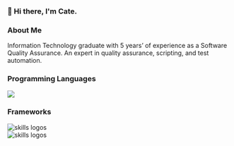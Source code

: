 ### 👋 Hi there, I'm Cate. 

### About Me
Information Technology graduate with 5 years’ of experience as a Software Quality Assurance. An expert in quality assurance, scripting, and test automation.

### Programming Languages
  <img src="https://github-readme-stats.vercel.app/api/top-langs/?username=catehuang&layout=compact">
  
  
### Frameworks
<img src="https://skillicons.dev/icons?i=git,github,html,css,tailwind,bootstrap,jquery,react,redux,nodejs,angular,docker,mysql,mongodb,postgres" alt="skills logos" /> <br>
<img src="https://skillicons.dev/icons?i=regex,selenium,vim,eclipse,vscode,gcp,heroku,firebase" alt="skills logos" /> <br>





